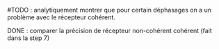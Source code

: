 #TODO : analytiquement montrer que pour certain déphasages on a un problème avec le récepteur cohérent.

DONE : comparer la précision de récepteur non-cohérent cohérent  (fait dans la step 7)
